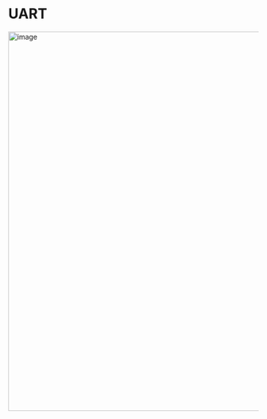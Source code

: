 # UART

<img width="929" height="765" alt="image" src="https://github.com/user-attachments/assets/44367d0e-9582-495f-b3ea-358778efc56f" />

